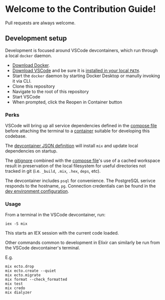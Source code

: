 # Welcome to the Contribution Guide!

Pull requests are always welcome.

## Development setup

Development is focused around VSCode devcontainers, which run through a local `docker` daemon.

- [Download Docker](https://www.docker.com/products/docker-desktop/).
- [Download VSCode](https://code.visualstudio.com/download) and be sure it is [installed in your local `PATH`](https://code.visualstudio.com/docs/setup/mac#_launching-from-the-command-line).
- Start the `docker` daemon by starting Docker Desktop or manully invoking it via CLI.
- Clone this repository
- Navigate to the root of this repository
- Start VSCode
- When prompted, click the Reopen in Container button

### Perks

VSCode will bring up all service dependencies defined in the [compose file](.devcontainer/docker-compose.yaml) before attaching the terminal to a [container](.devcontainer/Dockerfile) suitable for developing this codebase.

The [devcontainer JSON definition](.devcontainer/devcontainer.json) will install `mix` and update local dependencies on startup.

The [gitignore](.gitignore) combined with the [compose file](.devcontainer/docker-compose.yaml)'s use of a cached workspace result in preservation of the local filesystem for useful directories not tracked in git (i.e. `_build`, `.mix`, `.hex`, `deps`, etc).

The devcontainer includes `psql` for convenience. The PostgreSQL serivce responds to the hostname, `pg`. Connection credentials can be found in the [dev environment configuration](https://www.docker.com/products/docker-desktop/).

### Usage

From a terminal in the VSCode devcontainer, run:
```console
iex -S mix
```

This starts an IEX session with the current code loaded.

Other commands common to development in Elixir can similarly be run from the VSCode devcontainer's terminal.

E.g.
```console
mix ecto.drop
mix ecto.create --quiet
mix ecto.migrate
mix format --check_formatted
mix test
mix credo
mix dialyzer
```